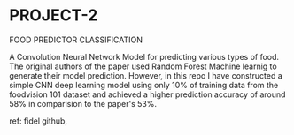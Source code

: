 # PROJECT-2
FOOD PREDICTOR CLASSIFICATION

A Convolution Neural Network Model for predicting various types of food. The original authors of the paper used Random Forest Machine learnig to generate their model prediction. However, in this repo I have constructed a simple CNN deep learning model using only 10% of training data from the foodvision 101 dataset and achieved a higher prediction accuracy of around 58% in comparision to the paper's 53%.

ref: fidel github,  
